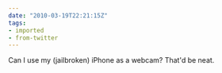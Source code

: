 ```yaml
---
date: "2010-03-19T22:21:15Z"
tags:
- imported
- from-twitter
---
```

Can I use my \(jailbroken\) iPhone as a webcam? That'd be neat.
